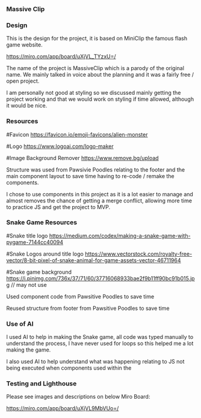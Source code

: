 ### Massive Clip

### Design

This is the design for the project, it is based on MiniClip the famous flash game website.

https://miro.com/app/board/uXjVL_TYzxU=/

The name of the project is MassiveClip which is a parody of the original name. We mainly talked in voice about the planning and it was a fairly free / open project.

I am personally not good at styling so we discussed mainly getting the project working and that we would work on styling if time allowed, although it would be nice.

### Resources

#Favicon
https://favicon.io/emoji-favicons/alien-monster

#Logo
https://www.logoai.com/logo-maker

#Image Background Remover
https://www.remove.bg/upload

Structure was used from Pawsivie Poodles relating to the footer and the main component layout to save time having to re-code / remake the components.

I chose to use components in this project as it is a lot easier to manage and almost removes the chance of getting a merge conflict, allowing more time to practice JS and get the project to MVP.

### Snake Game Resources

#Snake title logo
https://medium.com/codex/making-a-snake-game-with-pygame-7144cc40094

#Snake Logos around title logo
https://www.vectorstock.com/royalty-free-vector/8-bit-pixel-of-snake-animal-for-game-assets-vector-46711964

#Snake game background
https://i.pinimg.com/736x/37/71/60/37716068933bae2f9b11ff90bc91b015.jpg // may not use

Used component code from Pawsitive Poodles to save time

Reused structure from footer from Pawsitive Poodles to save time

### Use of AI

I used AI to help in making the Snake game, all code was typed manually to understand the process, I have never used for loops so this helped me a lot making the game.

I also used AI to help understand what was happening relating to JS not being executed when components used within the 

### Testing and Lighthouse

Please see images and descriptions on below Miro Board:

https://miro.com/app/board/uXjVL9MbVUo=/
